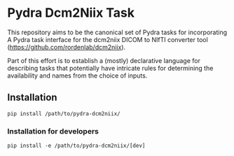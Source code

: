 # Pydra Dcm2Niix Task

This repository aims to be the canonical set of Pydra tasks for incorporating
A Pydra task interface for the dcm2niix DICOM to NIfTI converter tool (https://github.com/rordenlab/dcm2niix).

Part of this effort is to establish a (mostly) declarative language for describing tasks that
potentially have intricate rules for determining the availability and names from the choice of
inputs.

## Installation
```
pip install /path/to/pydra-dcm2niix/
```

### Installation for developers
```
pip install -e /path/to/pydra-dcm2niix/[dev]
```
